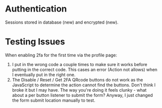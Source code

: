 # Authentication

Sessions stored in database (new) and encrypted (new).





# Testing Issues

When enabling 2fa for the first time via the profile page:

1. I put in the wrong code a couple times to make sure it works before putting in the correct code. This cases an error (Action not allows) when I eventually put in the right one.
2. The Disable / Reset / Get 2FA QRcode buttons do not work as the JavaScript to determine the action cannot find the buttons. Don't think I broke it but I may have. The way you're doing it feels clunky - what about a per button listener to submit the form? Anyway, I just changed the form submit location manually to test.
